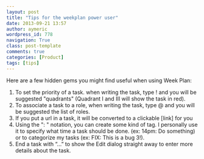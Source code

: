 ```yaml
---
layout: post
title: "Tips for the weekplan power user"
date: 2013-09-21 13:57
author: aymeric
wordpress_id: 778
navigation: True
class: post-template
comments: true
categories: [Product]
tags: [tips]
---
```



Here are a few hidden gems you might find useful when using Week Plan:
 

1. To set the priority of a task. when writing the task, type ! and you will be suggested "quadrants" (Quadrant I and III will show the task in red).
2. To associate a task to a role, when writing the task, type @ and you will be suggested the list of roles.
3. If you put a url in a task, it will be converted to a clickable [link] for you
4. Using the ": " notation, you can create some kind of tag. I personally use it to specify what time a task should be done. (ex: 14pm: Do something) or to categorize my tasks (ex: FIX: This is a bug 3!).
5. End a task with “…” to show the Edit dialog straight away to enter more details about the task.

